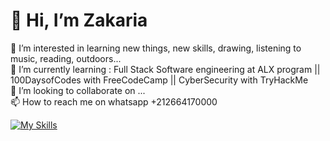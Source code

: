 # 💫 Hi, I’m Zakaria

👀 I’m interested in learning new things, new skills, drawing, listening to music, reading, outdoors...<br>
🌱 I’m currently learning : Full Stack Software engineering at ALX program || 100DaysofCodes with FreeCodeCamp || CyberSecurity with TryHackMe <br>
💞️ I’m looking to collaborate on ...<br>
📫 How to reach me on whatsapp +212664170000

[![My Skills](https://skillicons.dev/icons?i=ai,bash,c,css,emacs,figma,git,github,heroku,html,ps,powershell,r,vim,visualstudio,vscode,wordpress&theme=light)](https://skillicons.dev)
